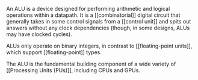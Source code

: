 An ALU is a device designed for performing arithmetic and logical operations within a datapath. It is a [[combinatorial]] digital circuit that generally takes in some control signals from a [[control unit]] and spits out answers without any clock dependencies (though, in some designs, ALUs may have clocked cycles).

ALUs only operate on binary integers, in contrast to [[floating-point units]], which support [[floating-point]] types.

The ALU is the fundamental building component of a wide variety of [[Processing Units (PUs)]], including CPUs and GPUs.